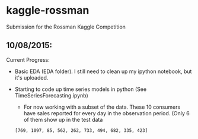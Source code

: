 # kaggle-rossman
Submission for the Rossman Kaggle Competition

## 10/08/2015:

Current Progress:

- Basic EDA (EDA folder). I still need to clean up my ipython notebook, but it's uploaded.

- Starting to code up time series models in python (See TimeSeriesForecasting.ipynb)

	* For now working with a subset of the data. These 10 consumers have sales reported for every day in the observation period. (Only 6 of them show up in the test data

	```[769, 1097, 85, 562, 262, 733, 494, 682, 335, 423]```
